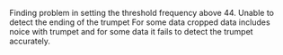 Finding problem in setting the threshold frequency above 44.
Unable to detect the ending of the trumpet
For some data cropped data includes noice with trumpet and for some data it fails to detect the trumpet accurately.
